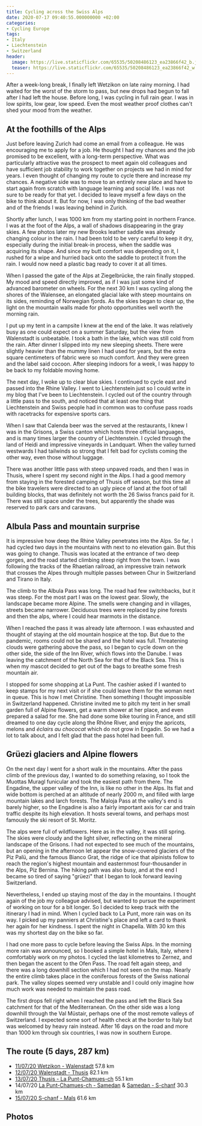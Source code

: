 ```yaml
---
title: Cycling across the Swiss Alps
date: 2020-07-17 09:40:55.000000000 +02:00
categories:
- Cycling Europe
tags:
- Italy
- Liechtenstein
- Switzerland
header:
  image: https://live.staticflickr.com/65535/50208486123_ea23866f42_b.jpg
  teaser: https://live.staticflickr.com/65535/50208486123_ea23866f42_w.jpg
---
```


After a week-long break, I finally left Wetzikon on late rainy morning.
I had waited for the worst of the storm to pass, but new drops had begun
to fall after I had left the house. Before long, I was cycling in full
rain gear. I was in low spirits, low gear, low speed. Even the most
weather proof clothes can\'t shed your mood from the weather.

## At the foothills of the Alps

Just before leaving Zurich had come an email from a colleague. He was
encouraging me to apply for a job. He thought I had my chances and the
job promised to be excellent, with a long-term perspective. What was
particularly attractive was the prospect to meet again old colleagues
and have sufficient job stability to work together on projects we had in
mind for years. I even thought of changing my route to cycle there and
increase my chances. A negative side was to move to an entirely new
place and have to start again from scratch with language learning and
social life. I was not sure to be ready for that yet. I decided to leave
myself a few days on the bike to think about it. But for now, I was only
thinking of the bad weather and of the friends I was leaving behind in
Zurich.

Shortly after lunch, I was 1000 km from my starting point in northern
France. I was at the foot of the Alps, a wall of shadows disappearing in
the gray skies. A few photos later my new Brooks leather saddle was
already changing colour in the rain. I had been told to be very careful
to keep it dry, especially during the initial break-in process, when the
saddle was acquiring its shape. And since my butt comfort was depending
on it, I rushed for a wipe and hurried back onto the saddle to protect
it from the rain. I would now need a plastic bag ready to cover it at
all times.

When I passed the gate of the Alps at Ziegelbrücke, the rain finally
stopped. My mood and speed directly improved, as if I was just some kind
of advanced barometer on wheels. For the next 30 km I was cycling along
the shores of the Walensee, an elongated glacial lake with steep
mountains on its sides, reminding of Norwegian fjords. As the skies
began to clear up, the light on the mountain walls made for photo
opportunities well worth the morning rain.

I put up my tent in a campsite I knew at the end of the lake. It was
relatively busy as one could expect on a summer Saturday, but the view
from Walenstadt is unbeatable. I took a bath in the lake, which was
still cold from the rain. After dinner I slipped into my new sleeping
sheets. There were slightly heavier than the mummy linen I had used for
years, but the extra square centimeters of fabric were so much comfort.
And they were green and the label said cocoon. After sleeping indoors
for a week, I was happy to be back to my foldable moving home.

The next day, I woke up to clear blue skies. I continued to cycle east
and passed into the Rhine Valley. I went to Liechtenstein just so I
could write in my blog that I\'ve been to Liechtenstein. I cycled out of
the country through a little pass to the south, and noticed that at
least one thing that Liechtenstein and Swiss people had in common was to
confuse pass roads with racetracks for expensive sports cars.

When I saw that Calenda beer was the served at the restaurants, I knew I
was in the Grisons, a Swiss canton which hosts three official languages,
and is many times larger the country of Liechtenstein. I cycled through
the land of Heidi and impressive vineyards in Landquart. When the valley
turned westwards I had tailwinds so strong that I felt bad for cyclists
coming the other way, even those without luggage.

There was another little pass with steep unpaved roads, and then I was
in Thusis, where I spent my second night in the Alps. I had a good
memory from staying in the forested camping of Thusis off season, but
this time all the bike travelers were directed to an ugly piece of land
at the foot of tall building blocks, that was definitely not worth the
26 Swiss francs paid for it. There was still space under the trees, but
apparently the shade was reserved to park cars and caravans.

## Albula Pass and mountain surprise

It is impressive how deep the Rhine Valley penetrates into the Alps. So
far, I had cycled two days in the mountains with next to no elevation
gain. But this was going to change. Thusis was located at the entrance
of two deep gorges, and the road started climbing steep right from the
town. I was following the tracks of the Rhaetian railroad, an impressive
train network that crosses the Alpes through multiple passes between
Chur in Switzerland and Tirano in Italy.

The climb to the Albula Pass was long. The road had few switchbacks, but
it was steep. For the most part I was on the lowest gear. Slowly, the
landscape became more Alpine. The smells were changing and in villages,
streets became narrower. Deciduous trees were replaced by pine forests
and then the alps, where I could hear marmots in the distance.

When I reached the pass it was already late afternoon. I was exhausted
and thought of staying at the old mountain hospice at the top. But due
to the pandemic, rooms could not be shared and the hotel was full.
Threatening clouds were gathering above the pass, so I began to cycle
down on the other side, the side of the Inn River, which flows into the
Danube. I was leaving the catchment of the North Sea for that of the
Black Sea. This is when my mascot decided to get out of the bags to
breathe some fresh mountain air.

I stopped for some shopping at La Punt. The cashier asked if I wanted to
keep stamps for my next visit or if she could leave them for the woman
next in queue. This is how I met Christine. Then something I thought
impossible in Switzerland happened. Christine invited me to pitch my
tent in her small garden full of Alpine flowers, get a warm shower at
her place, and even prepared a salad for me. She had done some bike
touring in France, and still dreamed to one day cycle along the Rhône
River, and enjoy the apricots, melons and *éclairs au chococat* which do
not grow in Engadin. So we had a lot to talk about, and I felt glad that
the pass hotel had been full.

## Grüezi glaciers and Alpine flowers

On the next day I went for a short walk in the mountains. After the pass
climb of the previous day, I wanted to do something relaxing, so I took
the Muottas Muragl funicular and took the easiest path from there. The
Engadine, the upper valley of the Inn, is like no other in the Alps. Its
flat and wide bottom is perched at an altitude of nearly 2000 m, and
filled with large mountain lakes and larch forests. The Maloja Pass at
the valley\'s end is barely higher, so the Engadine is also a fairly
important axis for car and train traffic despite its high elevation. It
hosts several towns, and perhaps most famously the ski resort of St.
Moritz.

The alps were full of wildflowers. Here as in the valley, it was still
spring. The skies were cloudy and the light silver, reflecting on the
mineral landscape of the Grisons. I had not expected to see much of the
mountains, but an opening in the afternoon let appear the snow-covered
glaciers of the Piz Palü, and the famous Bianco Grat, the ridge of ice
that alpinists follow to reach the region\'s highest mountain and
easternmost four-thousander in the Alps, Piz Bernina. The hiking path
was also busy, and at the end I became so tired of saying \"grüezi\"
that I began to look forward leaving Switzerland.

Nevertheless, I ended up staying most of the day in the mountains. I
thought again of the job my colleague advised, but wanted to pursue the
experiment of working on tour for a bit longer. So I decided to keep
track with the itinerary I had in mind. When I cycled back to La Punt,
more rain was on its way. I picked up my panniers at Christine\'s place
and left a card to thank her again for her kindness. I spent the night
in Chapella. With 30 km this was my shortest day on the bike so far.

I had one more pass to cycle before leaving the Swiss Alps. In the
morning more rain was announced, so I booked a simple hotel in Mals,
Italy, where I comfortably work on my photos. I cycled the last
kilometres to Zernez, and then began the ascent to the Ofen Pass. The
road felt again steep, and there was a long downhill section which I had
not seen on the map. Nearly the entire climb takes place in the
coniferous forests of the Swiss national park. The valley slopes seemed
very unstable and I could only imagine how much work was needed to
maintain the pass road.

The first drops fell right when I reached the pass and left the Black
Sea catchment for that of the Mediterranean. On the other side was a
long downhill through the Val Müstair, perhaps one of the most remote
valleys of Switzerland. I expected some sort of health check at the
border to Italy but was welcomed by heavy rain instead. After 16 days on
the road and more than 1000 km through six countries, I was now in
southern Europe.

## The route (5 days, 287 km)

-   [11/07/20 Wetzikon -
    Walenstadt](https://ridewithgps.com/trips/52539058) 57.8 km
-   [12/07/20 Walenstadt -
    Thusis](https://ridewithgps.com/trips/52539064) 82.1 km
-   [13/07/20 Thusis - La
    Punt-Chamues-ch](https://ridewithgps.com/trips/52539071) 55.1 km
-   14/07/20 [La Punt-Chamues-ch -
    Samedan](https://ridewithgps.com/trips/52539072) & [Samedan -
    S-chanf](https://ridewithgps.com/trips/52539073) 30.3 km
-   [15/07/20 S-chanf - Mals](https://ridewithgps.com/trips/52539077)
    61.6 km

## Photos

